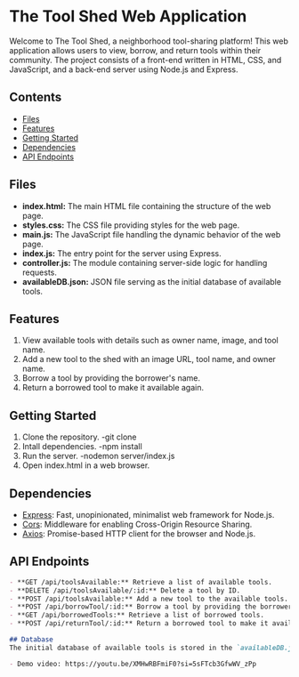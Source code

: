# The Tool Shed Web Application

Welcome to The Tool Shed, a neighborhood tool-sharing platform! This web application allows users to view, borrow, and return tools within their community. The project consists of a front-end written in HTML, CSS, and JavaScript, and a back-end server using Node.js and Express.

## Contents

- [Files](#files)
- [Features](#features)
- [Getting Started](#getting-started)
- [Dependencies](#dependencies)
- [API Endpoints](#api-endpoints)

## Files

- **index.html:** The main HTML file containing the structure of the web page.
- **styles.css:** The CSS file providing styles for the web page.
- **main.js:** The JavaScript file handling the dynamic behavior of the web page.
- **index.js:** The entry point for the server using Express.
- **controller.js:** The module containing server-side logic for handling requests.
- **availableDB.json:** JSON file serving as the initial database of available tools.

## Features

1. View available tools with details such as owner name, image, and tool name.
2. Add a new tool to the shed with an image URL, tool name, and owner name.
3. Borrow a tool by providing the borrower's name.
4. Return a borrowed tool to make it available again.

## Getting Started
1. Clone the repository.
-git clone <repository-url>
2. Intall dependencies.
-npm install
3. Run the server.
-nodemon server/index.js
4. Open index.html in a web browser.

## Dependencies

- [Express](https://expressjs.com/): Fast, unopinionated, minimalist web framework for Node.js.
- [Cors](https://www.npmjs.com/package/cors): Middleware for enabling Cross-Origin Resource Sharing.
- [Axios](https://axios-http.com/): Promise-based HTTP client for the browser and Node.js.

## API Endpoints

```markdown
- **GET /api/toolsAvailable:** Retrieve a list of available tools.
- **DELETE /api/toolsAvailable/:id:** Delete a tool by ID.
- **POST /api/toolsAvailable:** Add a new tool to the available tools.
- **POST /api/borrowTool/:id:** Borrow a tool by providing the borrower's name.
- **GET /api/borrowedTools:** Retrieve a list of borrowed tools.
- **POST /api/returnTool/:id:** Return a borrowed tool to make it available again.

## Database
The initial database of available tools is stored in the `availableDB.json` file. The server reads from and modifies this file to manage tools.

- Demo video: https://youtu.be/XMHwRBFmiF0?si=5sFTcb3GfwWV_zPp
